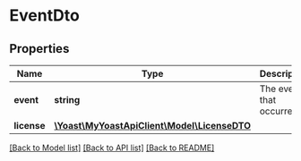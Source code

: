 # EventDto

## Properties
Name | Type | Description | Notes
------------ | ------------- | ------------- | -------------
**event** | **string** | The event that occurred. | 
**license** | [**\Yoast\MyYoastApiClient\Model\LicenseDTO**](LicenseDTO.md) |  | 

[[Back to Model list]](../../README.md#documentation-for-models) [[Back to API list]](../../README.md#documentation-for-api-endpoints) [[Back to README]](../../README.md)

